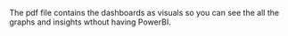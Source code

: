 The pdf file contains the dashboards as visuals so you can see the all the graphs and insights wthout having PowerBI.
